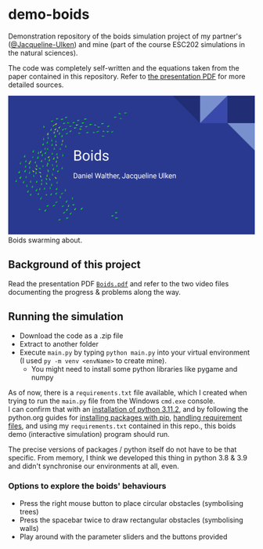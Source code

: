 # demo-boids
Demonstration repository of the boids simulation project of my partner's ([@Jacqueline-Ulken](https://github.com/Jacqueline-Ulken)) and mine (part of the course ESC202 simulations in the natural sciences).

The code was completely self-written and the equations taken from the paper contained in this repository. Refer to [the presentation PDF](https://github.com/radRoy/demo-boids/blob/master/Boids.pdf) for more detailed sources.

![Boids swarming about (presentation title slide) 1](https://github.com/radRoy/demo-boids/blob/master/Boids_pdf_title_screen.png)
Boids swarming about.

## Background of this project
Read the presentation PDF [`Boids.pdf`](https://github.com/radRoy/demo-boids/blob/master/Boids.pdf) and refer to the two video files documenting the progress & problems along the way.

## Running the simulation
- Download the code as a .zip file
- Extract to another folder
- Execute `main.py` by typing `python main.py` into your virtual environment (I used `py -m venv <envName>` to create mine).
  - You might need to install some python libraries like pygame and numpy

As of now, there is a `requirements.txt` file available, which I created when trying to run the `main.py` file from the Windows `cmd.exe` console.  
I can confirm that with an [installation of python 3.11.2](https://www.python.org/downloads/release/python-3112/), and by following the python.org guides for [installing packages with pip](https://packaging.python.org/en/latest/guides/installing-using-pip-and-virtual-environments/), [handling requirement files](https://pip.pypa.io/en/latest/user_guide/#requirements-files), and using my `requirements.txt` contained in this repo., this boids demo (interactive simulation) program should run.

The precise versions of packages / python itself do not have to be that specific. From memory, I think we developed this thing in python 3.8 & 3.9 and didn't synchronise our environments at all, even.

### Options to explore the boids' behaviours
- Press the right mouse button to place circular obstacles (symbolising trees)
- Press the spacebar twice to draw rectangular obstacles (symbolising walls)
- Play around with the parameter sliders and the buttons provided
